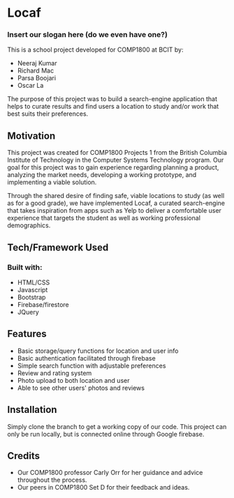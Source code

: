 # Locaf #
### Insert our slogan here (do we even have one?) ###
This is a school project developed for COMP1800 at BCIT by:
- Neeraj Kumar
- Richard Mac
- Parsa Boojari
- Oscar La

The purpose of this project was to build a search-engine application that helps to curate results and find users a location to study and/or work that best suits their preferences.

## Motivation ##
This project was created for COMP1800 Projects 1 from the British Columbia Institute of Technology in the Computer Systems Technology program. Our goal for this project was to gain experience regarding planning a product, analyzing the market needs, developing a working prototype, and implementing a viable solution. 

Through the shared desire of finding safe, viable locations to study (as well as for a good grade), we have implemented Locaf, a curated search-engine that takes inspiration from apps such as Yelp to deliver a comfortable user experience that targets the student as well as working professional demographics.

## Tech/Framework Used ##
### Built with: ###
- HTML/CSS
- Javascript
- Bootstrap
- Firebase/firestore
- JQuery

## Features ##
- Basic storage/query functions for location and user info
- Basic authentication facilitated through firebase
- Simple search function with adjustable preferences
- Review and rating system
- Photo upload to both location and user
- Able to see other users' photos and reviews

## Installation ##
Simply clone the branch to get a working copy of our code. This project can only be run locally, but is connected online through Google firebase.

## Credits ##
- Our COMP1800 professor Carly Orr for her guidance and advice throughout the process.
- Our peers in COMP1800 Set D for their feedback and ideas.


